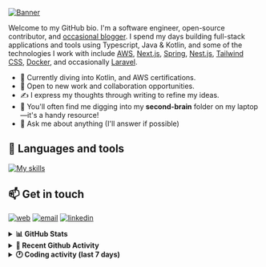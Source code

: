 [![Banner](https://raw.githubusercontent.com/wilfriedago/wilfriedago/main/assets/1.png)][website]

Welcome to my GitHub bio. I'm a software engineer, open-source contributor, and [occasional blogger][blog]. I spend my days building full-stack applications and tools using Typescript, Java & Kotlin, and some of the technologies I work with include [AWS](https://aws.amazon.com/fr/), [Next.js](https://nextjs.org/), [Spring](https://spring.io/), [Nest.js](https://nestjs.com/), [Tailwind CSS](https://github.com/tailwindlabs/tailwindcss), [Docker](https://www.docker.com/), and occasionally [Laravel](https://laravel.com/).

- 🔭 Currently diving into Kotlin, and AWS certifications.
- 👯 Open to new work and collaboration opportunities.
- ✍️ I express my thoughts through writing to refine my ideas.
- 🧠 You'll often find me digging into my **second-brain** folder on my laptop—it's a handy resource!
- 💬 Ask me about anything (I'll answer if possible)

## 🎨 Languages and tools

[![My skills](https://skillicons.dev/icons?i=typescript,js,nodejs,nest,java,kotlin,spring,python,fastapi,django,aws,docker,vscode,idea,tailwind&perline=15)](https://wilfriedago.dev/about#skills)

## 📫 Get in touch
[![web](https://img.shields.io/badge/WEBSITE-12100E?logo=google-earth&color=282A36)][website]
[![email](https://img.shields.io/badge/MAIL-12100E?logo=mailgun&color=282A36)][mail]
[![linkedin](https://img.shields.io/badge/LINKEDIN-12100E?logo=linkedin&color=282A36)][linkedin]


<details>
  <summary><b>📊 GitHub Stats</b></summary>
	<br/>
	<p align="left">
		<img width="49.5%" src="https://github-readme-stats.vercel.app/api?username=wilfriedago&show_icons=true&count_private=true&title_color=10b981&icon_color=10b981&theme=react&hide_border=true&rank_icon=github" />
		<img width="49.5%" src="https://streak-stats.demolab.com/?user=wilfriedago&hide_border=true&theme=react&ring=10b981&fire=fff&currStreakNum=fff&sideLabels=10b981&currStreakLabel=10b981&sideNums=fff" />
	</p>
</details>

<details>
  <summary><b>📅 Recent Github Activity</b></summary>
	<br>

<!--RECENT_ACTIVITY:last_update-->
Last Updated: Monday, October 21st, 2024, 4:17:58 AM
<!--RECENT_ACTIVITY:last_update_end-->

<!--RECENT_ACTIVITY:start-->
1. ⭐ Starred [nodejs/corepack](https://github.com/nodejs/corepack)<br>
2. ⭐ Starred [apache/incubator-kie-drools](https://github.com/apache/incubator-kie-drools)<br>
3. ⭐ Starred [kiegroup/drools](https://github.com/kiegroup/drools)<br>
4. 🔱 Forked [wilfriedago/droolsjbpm-integration](undefined) from [kiegroup/droolsjbpm-integration](https://github.com/kiegroup/droolsjbpm-integration)<br>
5. ⭐ Starred [Unleash/unleash](https://github.com/Unleash/unleash)<br>
<!--RECENT_ACTIVITY:end-->
</details>

<details>
  <summary><b>🕐 Coding activity (last 7 days)</b></summary>
	<br>

<!--START_SECTION:waka-->

```python
Total Time: 38 hrs 16 mins

Drools            14 hrs 44 mins  █████████▓░░░░░░░░░░░░░░░   38.07 %
Java              13 hrs 11 mins  ████████▓░░░░░░░░░░░░░░░░   34.08 %
TypeScript        5 hrs 8 mins    ███▒░░░░░░░░░░░░░░░░░░░░░   13.27 %
TeX               2 hrs 22 mins   █▓░░░░░░░░░░░░░░░░░░░░░░░   06.15 %
Other             25 mins         ▒░░░░░░░░░░░░░░░░░░░░░░░░   01.12 %
```

<!--END_SECTION:waka-->
</details>

[website]: https://wilfriedago.dev
[linkedin]: https://linkedin.com/in/wilfriedago
[blog]: https://wilfriedago.dev/blog
[mail]: mailto:me@wilfriedago.dev

